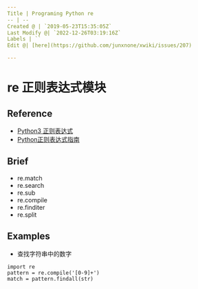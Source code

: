 ```yaml
---
Title | Programing Python re
-- | --
Created @ | `2019-05-23T15:35:05Z`
Last Modify @| `2022-12-26T03:19:16Z`
Labels | ``
Edit @| [here](https://github.com/junxnone/xwiki/issues/207)

---
```

# re 正则表达式模块
## Reference
- [Python3 正则表达式](https://www.runoob.com/python3/python3-reg-expressions.html) 
- [Python正则表达式指南](https://www.cnblogs.com/huxi/archive/2010/07/04/1771073.html)

## Brief

- re.match
- re.search
- re.sub
- re.compile
- re.finditer
- re.split

## Examples

- 查找字符串中的数字

```
import re
pattern = re.compile('[0-9]+')
match = pattern.findall(str)
```



